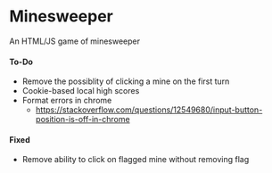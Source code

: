 # Minesweeper
An HTML/JS game of minesweeper




#### To-Do
- Remove the possiblity of clicking a mine on the first turn  
- Cookie-based local high scores  
- Format errors in chrome  
   - https://stackoverflow.com/questions/12549680/input-button-position-is-off-in-chrome


#### Fixed
- Remove ability to click on flagged mine without removing flag 
